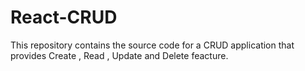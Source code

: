 # React-CRUD
This repository contains the source code for a CRUD application that provides Create , Read , Update and Delete feacture. 

